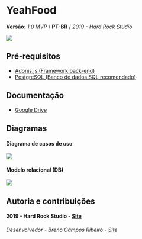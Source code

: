 # YeahFood
__Versão:__ _1.0 MVP_ / __PT-BR__ / _2019 - Hard Rock Studio_

![](https://github.com/Brenin1991/yeahFood/blob/master/arquivos/YeahFood/3.png)
## Pré-requisitos
* [Adonis.js (Framework back-end)](https://adonisjs.com/)
* [PostgreSQL (Banco de dados SQL recomendado)](https://www.postgresql.org/)

## Documentação
* [Google Drive](https://drive.google.com/open?id=18Fg7elk-XzWUAnUzA9_YST2qpRuZELQ_)

## Diagramas
#### Diagrama de casos de uso
![](https://github.com/Brenin1991/yeahfood/blob/master/arquivos/DCU.png)
#### Modelo relacional (DB)
![](https://github.com/Brenin1991/yeahfood/blob/master/arquivos/modelo%20relacional.png)

## Autoria e contribuições
#### 2019 - Hard Rock Studio - [Site](https://hardrockstudio.github.io/HardRockStudio-Website/)
###### Desenvolvedor - Breno Campos Ribeiro - [Site](https://hardrockstudio.github.io/HardRockStudio-Website/)

